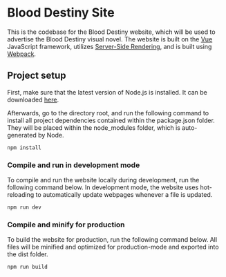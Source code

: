 # Blood Destiny Site
This is the codebase for the Blood Destiny website, which will be used to advertise the Blood Destiny visual novel. The website is built on the [Vue](https://vuejs.org/) JavaScript framework, utilizes [Server-Side Rendering](https://ssr.vuejs.org/), and is built using [Webpack](https://webpack.js.org/concepts/).

## Project setup
First, make sure that the latest version of Node.js is installed. It can be downloaded [here](https://nodejs.org/en/).

Afterwards, go to the directory root, and run the following command to install all project dependencies contained within the package.json folder. They will be placed within the node_modules folder, which is auto-generated by Node.
```
npm install
```

### Compile and run in development mode
To compile and run the website locally during development, run the following command below. In development mode, the website uses hot-reloading to automatically update webpages whenever a file is updated.
```
npm run dev
```

### Compile and minify for production
To build the website for production, run the following command below. All files will be minified and optimized for production-mode and exported into the dist folder.
```
npm run build
```

